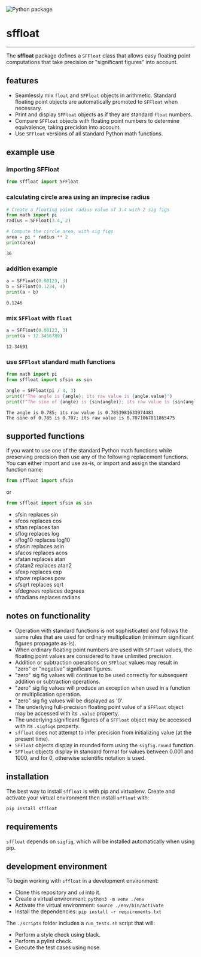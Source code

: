 ![Python package](https://github.com/tiggerntatie/sffloat/workflows/sffloat%20test%20suite/badge.svg)

# sffloat
___
The **sffloat** package defines a `SFFloat` class that allows easy floating point computations
that take precision or "significant figures" into account.

## features

* Seamlessly mix `float` and `SFFloat` objects in arithmetic. Standard floating point objects
  are automatically promoted to `SFFloat` when necessary.
* Print and display `SFFloat` objects as if they are standard `float` numbers.
* Compare `SFFloat` objects with floating point numbers to determine equivalence, taking precision
  into account.
* Use `SFFloat` versions of all standard Python math functions.

## example use

### importing SFFloat
```python
from sffloat import SFFloat
```

### calculating circle area using an imprecise radius
```python
# Create a floating point radius value of 3.4 with 2 sig figs
from math import pi
radius = SFFloat(3.4, 2)

# Compute the circle area, with sig figs
area = pi * radius ** 2
print(area)
```
```
36
```
### addition example
```python
a = SFFloat(0.00123, 3)
b = SFFloat(0.1234, 4)
print(a + b)
```
```
0.1246
```
### mix `SFFloat` with `float`
```python
a = SFFloat(0.00123, 3)
print(a + 12.3456789)
```
```
12.34691
```
### use `SFFloat` standard math functions
```python
from math import pi
from sffloat import sfsin as sin

angle = SFFloat(pi / 4, 3)
print(f"The angle is {angle}; its raw value is {angle.value}")
print(f"The sine of {angle} is {sin(angle)}; its raw value is {sin(angle).value}")
```
```
The angle is 0.785; its raw value is 0.7853981633974483
The sine of 0.785 is 0.707; its raw value is 0.7071067811865475
```

## supported functions
If you want to use one of the standard Python math functions while preserving precision then
use any of the following replacement functions. You can either import and use as-is, or import
and assign the standard function name:
```python
from sffloat import sfsin
```
or
```python
from sffloat import sfsin as sin
```

* sfsin replaces sin
* sfcos replaces cos
* sftan replaces tan
* sflog replaces log
* sflog10 replaces log10
* sfasin replaces asin
* sfacos replaces acos
* sfatan replaces atan
* sfatan2 replaces atan2
* sfexp replaces exp
* sfpow replaces pow
* sfsqrt replaces sqrt
* sfdegrees replaces degrees
* sfradians replaces radians

## notes on functionality
* Operation with standard functions is not sophisticated and follows the same rules that are used for
  ordinary multiplication (minimum significant figures propagate as-is).
* When ordinary floating point numbers are used with `SFFloat` values, the floating point values are
  considered to have unlimited precision.
* Addition or subtraction operations on `SFFloat` values may result in "zero" or "negative" significant
  figures. 
* "zero" sig fig values will continue to be used correctly for subsequent addition or subtraction operations.
* "zero" sig fig values will produce an exception when used in a function or multiplication operation.
* "zero" sig fig values will be displayed as '0'.
* The underlying full-precision floating point value of a `SFFloat` object may be accessed with its `.value`
  property.
* The underlying significant figures of a `SFFloat` object may be accessed with its `.sigfigs` property.
* `sffloat` does not attempt to infer precision from initializing value (at the present time).
* `SFFloat` objects display in rounded form using the `sigfig.round` function.
* `SFFloat` objects display in standard format for values between 0.001 and 1000, and for 0, otherwise
  scientific notation is used.
  
## installation
The best way to install `sffloat` is with pip and virtualenv. Create and activate your virtual environment then
install `sffloat` with:
```
pip install sffloat
```

## requirements
`sffloat` depends on `sigfig`, which will be installed automatically when using pip.

## development environment
To begin working with `sffloat` in a development environment:

* Clone this repository and `cd` into it.
* Create a virtual environment: `python3 -m venv ./env`
* Activate the virtual environment: `source ./env/bin/activate`
* Install the dependencies: `pip install -r requirements.txt`

The `./scripts` folder includes a `run_tests.sh` script that will:
* Perform a style check using black.
* Perform a pylint check.
* Execute the test cases using nose.
